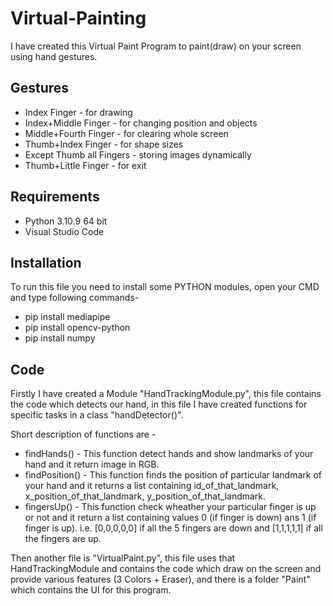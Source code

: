 # Virtual-Painting


I have created this Virtual Paint Program to paint(draw) on your screen using hand gestures.

## Gestures
- Index Finger - for drawing
- Index+Middle Finger - for changing position and objects
- Middle+Fourth Finger - for clearing whole screen
- Thumb+Index Finger - for shape sizes
- Except Thumb all Fingers - storing images dynamically
- Thumb+Little Finger - for exit



## Requirements
- Python 3.10.9 64 bit
- Visual Studio Code



## Installation
To run this file you need to install some PYTHON modules, open your CMD and type following commands-

- pip install mediapipe
- pip install opencv-python
- pip install numpy



## Code
Firstly I have created a Module "HandTrackingModule.py", this file contains the code which detects our hand, in this file I have created functions for specific tasks in a class "handDetector()".

Short description of functions are -

- findHands() - This function detect hands and show landmarks of your hand and it return image in RGB.
- findPosition() - This function finds the position of particular landmark of your hand and it returns a list containing id_of_that_landmark, x_position_of_that_landmark, y_position_of_that_landmark.
- fingersUp() - This function check wheather your particular finger is up or not and it return a list containing values 0 (if finger is down) ans 1 (if finger is up). i.e. [0,0,0,0,0] if all the 5 fingers are down and [1,1,1,1,1] if all the fingers are up.

Then another file is "VirtualPaint.py", this file uses that HandTrackingModule and contains the code which draw on the screen and provide various features (3 Colors + Eraser), and there is a folder "Paint" which contains the UI for this program.


